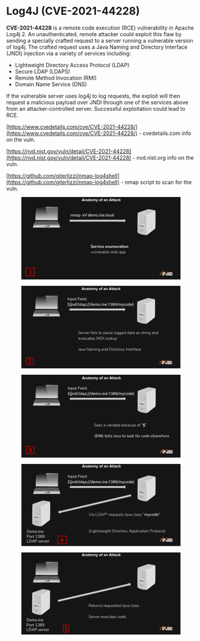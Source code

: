 # Log4J (CVE-2021-44228)

**CVE-2021-44228** is a remote code execution (RCE) vulnerability in Apache Log4j 2. An unauthenticated, remote attacker could exploit this flaw by sending a specially crafted request to a server running a vulnerable version of log4j. The crafted request uses a Java Naming and Directory Interface (JNDI) injection via a variety of services including:

* Lightweight Directory Access Protocol (LDAP)
* Secure LDAP (LDAPS)
* Remote Method Invocation (RMI)
* Domain Name Service (DNS)

If the vulnerable server uses log4j to log requests, the exploit will then request a malicious payload over JNDI through one of the services above from an attacker-controlled server. Successful exploitation could lead to RCE.



[https://www.cvedetails.com/cve/CVE-2021-44228/](https://www.cvedetails.com/cve/CVE-2021-44228/) - cvedetails.com info on the vuln.

[https://nvd.nist.gov/vuln/detail/CVE-2021-44228](https://nvd.nist.gov/vuln/detail/CVE-2021-44228)  - nvd.nist.org info on the vuln.

[https://github.com/giterlizzi/nmap-log4shell](https://github.com/giterlizzi/nmap-log4shell)  -  nmap script to scan for the vuln.



<figure><img src="../../../.gitbook/assets/image (2).png" alt=""><figcaption></figcaption></figure>

<figure><img src="../../../.gitbook/assets/image (7).png" alt=""><figcaption></figcaption></figure>

<figure><img src="../../../.gitbook/assets/image (9).png" alt=""><figcaption></figcaption></figure>

<figure><img src="../../../.gitbook/assets/image (1).png" alt=""><figcaption></figcaption></figure>

<figure><img src="../../../.gitbook/assets/image (15).png" alt=""><figcaption></figcaption></figure>



